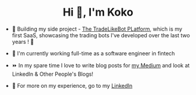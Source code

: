 <h1 align="center">Hi 👋, I'm Koko</h1>

- 🚀 Building my side project - [The TradeLikeBot PLatform](tradelikebot.com), which is my first SaaS, showcasing the trading bots I've developed over the last two years ! 🔐

- 🔭 I'm currently working full-time as a software engineer in fintech 

- ⏩ In my spare time I love to write blog posts for [my Medium](https://medium.com/@konstantinmb) and look at LinkedIn & Other People's Blogs! 
  
- 📄 For more on my experience, go to my [LinkedIn](https://www.linkedin.com/in/kbor/)
